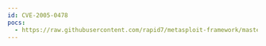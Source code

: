 ```yaml
---
id: CVE-2005-0478
pocs:
  - https://raw.githubusercontent.com/rapid7/metasploit-framework/master/modules/exploits/windows/http/trackercam_phparg_overflow.rb
---
```

